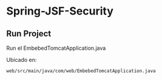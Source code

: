 # Spring-JSF-Security
## Run Project
Run el EmbebedTomcatApplication.java

Ubicado en: 

``
web/src/main/java/com/web/EmbebedTomcatApplication.java
``

